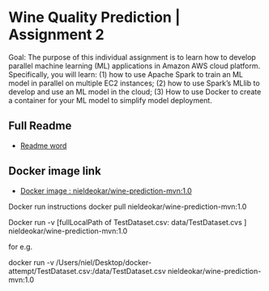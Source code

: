 # Wine Quality Prediction | Assignment 2

Goal: The purpose of this individual assignment is to learn how to develop parallel machine learning (ML) applications in Amazon AWS cloud platform. Specifically, you will learn: (1) how to use Apache Spark to train an ML model in parallel on multiple EC2 instances; (2) how to use Spark’s MLlib to develop and use an ML model in the cloud; (3) How to use Docker to create a container for your ML model to simplify model deployment.

## Full Readme 
* [Readme word]()

## Docker image link
* [Docker image : nieldeokar/wine-prediction-mvn:1.0](https://hub.docker.com/layers/nieldeokar/wine-prediction-mvn/1.0/images/sha256:8f426593aa0cbd302b5705561091f5f3e67f564b60d07955508686a9d24fcb51)

Docker run instructions
docker pull nieldeokar/wine-prediction-mvn:1.0

Docker run -v [fullLocalPath of TestDataset.csv: data/TestDataset.cvs ] nieldeokar/wine-prediction-mvn:1.0

for e.g.

docker run -v /Users/niel/Desktop/docker-attempt/TestDataset.csv:/data/TestDataset.csv nieldeokar/wine-prediction-mvn:1.0
 


